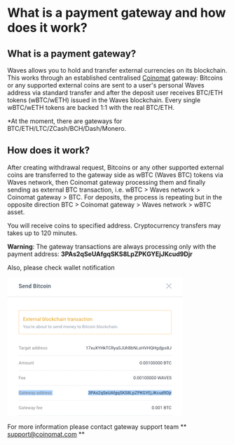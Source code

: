 # What is a payment gateway and how does it work?

## What is a payment gateway?

Waves allows you to hold and transfer external currencies on its blockchain. This works through an established centralised [Coinomat](https://coinomat.com/) gateway: Bitcoins or any supported external coins are sent to a user's personal Waves address via standard transfer and after the deposit user receives BTC/ETH tokens \(wBTC/wETH\) issued in the Waves blockchain. Every single wBTC/wETH tokens are backed 1:1 with the real BTC/ETH.

\*At the moment, there are gateways for BTC/ETH/LTC/ZCash/BCH/Dash/Monero.

## How does it work?

After creating withdrawal request, Bitcoins or any other supported external coins are transferred to the gateway side as wBTC (Waves BTC) tokens via Waves network, then Coinomat gateway processing them and finally sending as external BTC transaction, i.e. wBTC &gt; Waves network &gt; Coinomat gateway &gt; BTC. For deposits, the process is repeating but in the opposite direction BTC &gt; Coinomat gateway &gt; Waves network &gt; wBTC asset.

You will receive coins to specified address. Cryptocurrency transfers may takes up to 120 minutes.

**Warning**: The gateway transactions are always processing only with the payment address: **3PAs2qSeUAfgqSKS8LpZPKGYEjJKcud9Djr**

Also, please check wallet notification

![](/_assets/payment_gateway_01.png)

For more information please contact gateway support team ** support@coinomat.com **
